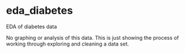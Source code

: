 # eda_diabetes
EDA of diabetes data

No graphing or analysis of this data. This is just showing the process of working through exploring and cleaning a data set.
